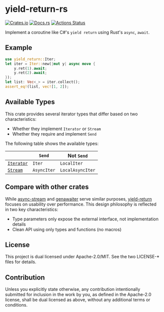 # yield-return-rs

[![Crates.io](https://img.shields.io/crates/v/yield-return.svg)](https://crates.io/crates/yield-return)
[![Docs.rs](https://docs.rs/yield-return/badge.svg)](https://docs.rs/yield-return/)
[![Actions Status](https://github.com/frozenlib/yield-return-rs/workflows/CI/badge.svg)](https://github.com/frozenlib/yield-return-rs/actions)

Implement a coroutine like C#'s `yield return` using Rust's `async`, `await`.

## Example

```rust
use yield_return::Iter;
let iter = Iter::new(|mut y| async move {
    y.ret(1).await;
    y.ret(2).await;
});
let list: Vec<_> = iter.collect();
assert_eq!(list, vec![1, 2]);
```

## Available Types

This crate provides several iterator types that differ based on two characteristics:

- Whether they implement `Iterator` or `Stream`
- Whether they require and implement `Send`

The following table shows the available types:

|              | `Send`      | Not `Send`       |
| ------------ | ----------- | ---------------- |
| [`Iterator`] | `Iter`      | `LocalIter`      |
| [`Stream`]   | `AsyncIter` | `LocalAsyncIter` |

[`Iterator`]: https://doc.rust-lang.org/std/iter/trait.Iterator.html
[`Stream`]: https://docs.rs/futures/latest/futures/stream/trait.Stream.html

## Compare with other crates

While [async-stream] and [genawaiter] serve similar purposes, [yield-return] focuses on usability over performance. This design philosophy is reflected in two key characteristics:

- Type parameters only expose the external interface, not implementation details
- Clean API using only types and functions (no macros)

[async-stream]: https://crates.io/crates/async-stream
[genawaiter]: https://crates.io/crates/genawaiter
[yield-return]: https://crates.io/crates/yield-return

## License

This project is dual licensed under Apache-2.0/MIT. See the two LICENSE-\* files for details.

## Contribution

Unless you explicitly state otherwise, any contribution intentionally submitted for inclusion in the work by you, as defined in the Apache-2.0 license, shall be dual licensed as above, without any additional terms or conditions.
